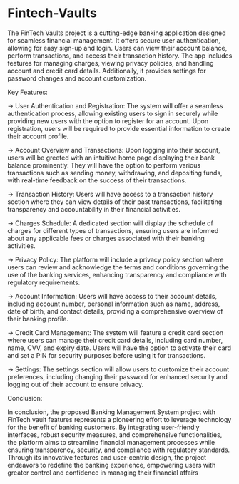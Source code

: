 # Fintech-Vaults
The FinTech Vaults project is a cutting-edge banking application designed for seamless financial management. It offers secure user authentication, allowing for easy sign-up and login. Users can view their account balance, perform transactions, and access their transaction history. The app includes features for managing charges, viewing privacy policies, and handling account and credit card details. Additionally, it provides settings for password changes and account customization.

Key Features:

-> User Authentication and Registration: 
                                      The system will offer a seamless authentication process, allowing existing users to sign in securely while providing new users with the option to register for an account. Upon registration, users will be required to provide essential information to create their account profile.
                                      
-> Account Overview and Transactions: 
                                    Upon logging into their account, users will be greeted with an intuitive home page displaying their bank balance prominently. They will have the option to perform various transactions such as sending money, withdrawing, and depositing funds, with real-time feedback on the success of their transactions.
                                    
-> Transaction History: 
                        Users will have access to a transaction history section where they can view details of their past transactions, facilitating transparency and accountability in their financial activities.

-> Charges Schedule: 
                      A dedicated section will display the schedule of charges for different types of transactions, ensuring users are informed about any applicable fees or charges associated with their banking activities.
                      
-> Privacy Policy: 
                    The platform will include a privacy policy section where users can review and acknowledge the terms and conditions governing the use of the banking services, enhancing transparency and compliance with regulatory requirements.
                    
-> Account Information: 
                        Users will have access to their account details, including account number, personal information such as name, address, date of birth, and contact details, providing a comprehensive overview of their banking profile.
                        
-> Credit Card Management: 
                            The system will feature a credit card section where users can manage their credit card details, including card number, name, CVV, and expiry date. Users will have the option to activate their card and set a PIN for security purposes before using it for transactions.

-> Settings: 
              The settings section will allow users to customize their account preferences, including changing their password for enhanced security and logging out of their account to ensure privacy.
              
Conclusion:

In conclusion, the proposed Banking Management System project with FinTech vault features represents a pioneering effort to leverage technology for the benefit of banking customers. By integrating user-friendly interfaces, robust security measures, and comprehensive functionalities, the platform aims to streamline financial management processes while ensuring transparency, security, and compliance with regulatory standards. Through its innovative features and user-centric design, the project endeavors to redefine the banking experience, empowering users with greater control and confidence in managing their financial affairs
